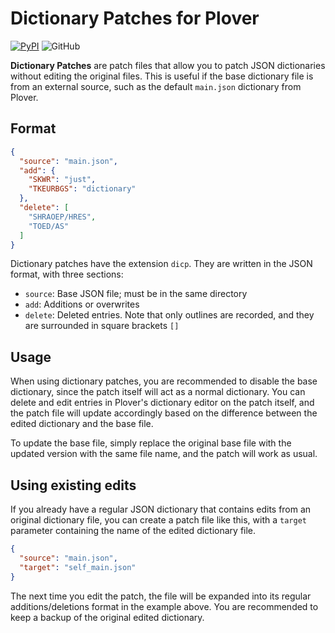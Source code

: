 # Dictionary Patches for Plover
[![PyPI](https://img.shields.io/pypi/v/plover-dictionary-patch)](https://pypi.org/project/plover-dictionary-patch/)
![GitHub](https://img.shields.io/github/license/Kaoffie/plover_dictionary_patch)

**Dictionary Patches** are patch files that allow you to patch JSON dictionaries without editing the original files. This is useful if the base dictionary file is from an external source, such as the default `main.json` dictionary from Plover.

## Format

```json
{
  "source": "main.json",
  "add": {
    "SKWR": "just",
    "TKEURBGS": "dictionary"
  },
  "delete": [
    "SHRAOEP/HRES",
    "TOED/AS"
  ]
}
```

Dictionary patches have the extension `dicp`. They are written in the JSON format, with three sections:

- `source`: Base JSON file; must be in the same directory
- `add`: Additions or overwrites
- `delete`: Deleted entries. Note that only outlines are recorded, and they are surrounded in square brackets `[]`

## Usage

When using dictionary patches, you are recommended to disable the base dictionary, since the patch itself will act as a normal dictionary. You can delete and edit entries in Plover's dictionary editor on the patch itself, and the patch file will update accordingly based on the difference between the edited dictionary and the base file.

To update the base file, simply replace the original base file with the updated version with the same file name, and the patch will work as usual.

## Using existing edits

If you already have a regular JSON dictionary that contains edits from an original dictionary file, you can create a patch file like this, with a `target` parameter containing the name of the edited dictionary file.

```json
{
  "source": "main.json",
  "target": "self_main.json"
}
```

The next time you edit the patch, the file will be expanded into its regular additions/deletions format in the example above. You are recommended to keep a backup of the original edited dictionary.
